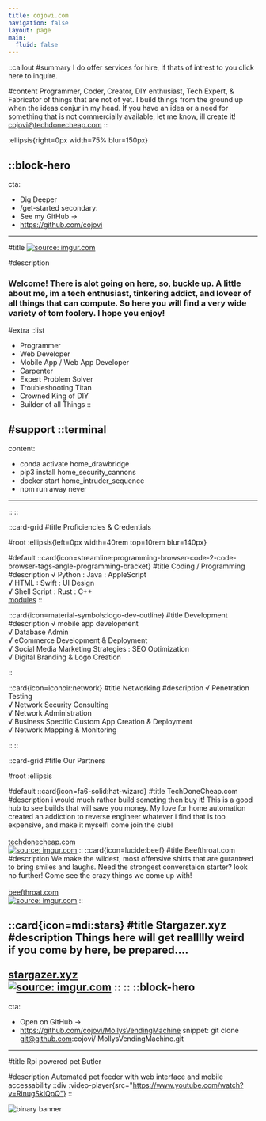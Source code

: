 ```yaml
---
title: cojovi.com
navigation: false
layout: page
main:
  fluid: false
---
```

::callout
#summary
I do offer services for hire, if thats of intrest to you click here to inquire.

#content
Programmer, Coder, Creator, DIY enthusiast, Tech Expert, & Fabricator of things that are not of yet.  I build things from the ground up when the ideas conjur in my head.  If you have an idea or a need for something that is not commercially available, let me know, ill create it! cojovi@techdonecheap.com
::

:ellipsis{right=0px width=75% blur=150px}

::block-hero
---
cta:
  - Dig Deeper
  - /get-started
secondary:
  - See my GitHub →
  - https://github.com/cojovi
---
#title
<a href="https://imgur.com/qQklnAH"><img src="https://i.imgur.com/qQklnAH.png" title="source: imgur.com" /></a>

#description
### Welcome! There is alot going on here, so, buckle up.  A little about me, im a tech enthusiast, tinkering addict, and loveer of all things that can compute.  So here you will find a very wide variety of tom foolery.  I hope you enjoy! <br>


#extra
  ::list
  - Programmer 
  - Web Developer
  - Mobile App / Web App Developer
  - Carpenter
  - Expert Problem Solver
  - Troubleshooting Titan
  - Crowned King of DIY
  - Builder of all Things
  ::

  
#support
  ::terminal
  ---
  content:
  - conda activate home_drawbridge
  - pip3 install home_security_cannons
  - docker start home_intruder_sequence
  - npm run away never
  ---
  ::
::

::card-grid
#title
Proficiencies & Credentials

#root
:ellipsis{left=0px width=40rem top=10rem blur=140px}

#default
  ::card{icon=streamline:programming-browser-code-2-code-browser-tags-angle-programming-bracket}
  #title
  Coding / Programming
  #description
 √ Python : Java : AppleScript <br>
 √ HTML : Swift : UI Design <br>
 √ Shell Script : Rust : C++ <br>
   [modules](https://modules.nuxtjs.org)
  ::

  ::card{icon=material-symbols:logo-dev-outline}
  #title
  Development
  #description
√ mobile app development <br>√ Database Admin <br>
√ eCommerce Development & Deployment <br>
√ Social Media Marketing Strategies : SEO Optimization <br>
√ Digital Branding & Logo Creation 

  ::

  ::card{icon=iconoir:network}
  #title
  Networking
  #description
√ Penetration Testing  <br>
√ Network Security Consulting <br>
√ Network Administration <br>
√ Business Specific Custom App Creation & Deployment <br>
√ Network Mapping & Monitoring

  ::
::

::card-grid
#title
Our Partners

#root
:ellipsis

#default
  ::card{icon=fa6-solid:hat-wizard}
  #title
  TechDoneCheap.com
  #description
  i would much rather build someting then buy it! This is a good hub to see builds that will save you money. My love for home automation created an addiction to reverse engineer whatever i find that is too expensive, and make it myself! come join the club!<br><br>
   [techdonecheap.com](https://techdonecheap.com)<br>
   <a href="https://imgur.com/McWDbr8"><img src="https://i.imgur.com/McWDbr8.gif" title="source: imgur.com" /></a>
  ::
  ::card{icon=lucide:beef}
  #title
  Beefthroat.com
  #description
  We make the wildest, most offensive shirts that are guranteed to bring smiles and laughs.  Need the strongest converstaion starter? look no further!  Come see the crazy things we come up with! <br> <br>
   [beefthroat.com](https://beefthroat.com)<br>
   <a href="https://imgur.com/NjvLtlG"><img src="https://i.imgur.com/NjvLtlG.png" title="source: imgur.com" /></a>
  ::
 
  ::card{icon=mdi:stars}
  #title
  Stargazer.xyz
  #description
   Things here will get reallllly weird<br> 
   if you come by here, be prepared....<br>  <br>
   [stargazer.xyz](https://stargazer.xyz)<br>
  <a href="https://imgur.com/Fto8pkO"><img src="https://i.imgur.com/Fto8pkO.png" title="source: imgur.com" /></a>
  ::
::
::block-hero
---

cta:
  - Open on GitHub →
  - https://github.com/cojovi/MollysVendingMachine
snippet: 
  git clone git@github.com:cojovi/ MollysVendingMachine.git 

---
#title
Rpi powered pet Butler

#description
Automated pet feeder with web interface and mobile accessability
::div
  :video-player{src="https://www.youtube.com/watch?v=RinugSkIQpQ"}
::

![binary banner](https://i.imgur.com/BIeRwBc.png) 
